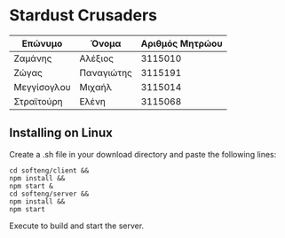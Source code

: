 # Stardust Crusaders

| Επώνυμο               | Όνομα      | Αριθμός Μητρώου |
|-----------------------|------------|-----------------|
| Ζαμάνης               | Αλέξιος    | 3115010         |
| Ζώγας                 | Παναγιώτης | 3115191         |
| Μεγγίσογλου           | Μιχαήλ     | 3115014         |
| Στραϊτούρη            | Ελένη      | 3115068         |

## Installing on Linux

Create a .sh file in your download directory and paste the following lines:

```
cd softeng/client &&
npm install &&
npm start &
cd softeng/server &&
npm install &&
npm start
```

Execute to build and start the server.
